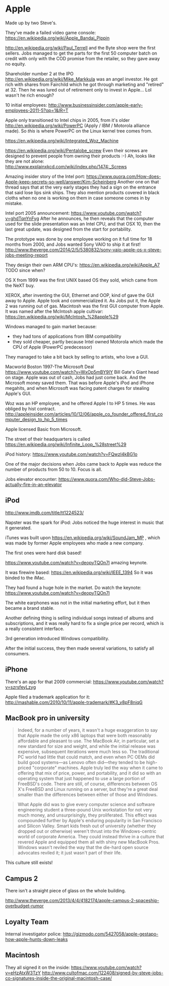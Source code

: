 # Apple

Made up by two Steve's.

They've made a failed video game console: <https://en.wikipedia.org/wiki/Apple_Bandai_Pippin>

<http://en.wikipedia.org/wiki/Paul_Terrell> and the Byte shop were the first sellers. Jobs managed to get the parts for the first 50 computer batch on credit with only with the COD promise from the retailer, so they gave away no equity.

Shareholder number 2 at the IPO <http://en.wikipedia.org/wiki/Mike_Markkula> was an angel investor. He got rich with shares from Fairchild which he got through marketing and "retired" at 32. Then he was lured out of retirement only to invest in Apple... Lol wasn't he rich enough?

10 initial employees: <http://www.businessinsider.com/apple-early-employees-2011-5?op=1&IR=T>

Apple only transitioned to Intel chips in 2005, from it's older <http://en.wikipedia.org/wiki/PowerPC> (Apply / IBM / Motorola alliance made). So *this* is where PowerPC on the Linux kernel tree comes from.

<https://en.wikipedia.org/wiki/Integrated_Woz_Machine>

<https://en.wikipedia.org/wiki/Pentalobe_screw> Even their screws are designed to prevent people from owning their products :-) Ah, looks like they are not alone: <http://www.explainxkcd.com/wiki/index.php/1474:_Screws>

Amazing insider story of the Intel port: <https://www.quora.com/How-does-Apple-keep-secrets-so-well/answer/Kim-Scheinberg> Another one on that thread says that at the very early stages they had a sign on the entrance that said lose lips sink ships. They also mention products covered in black cloths when no one is working on them in case someone comes in by mistake.

Intel port 2005 announcement: <https://www.youtube.com/watch?v=ghdTqnYnFyg> After he announces, he then reveals that the computer used for the slide presentation was an Intel CPU, and that OSX 10, then the last great update, was designed from the start for portability.

The prototype was done by one employee working on it full time for 18 months from 2000, and Jobs wanted Sony VAIO to ship it at first! <http://www.theverge.com/2014/2/5/5380832/sony-vaio-apple-os-x-steve-jobs-meeting-report>

They design their own ARM CPU's: <https://en.wikipedia.org/wiki/Apple_A7> TODO since when?

OS X from 1999 was the first UNIX based OS they sold, which came from the NeXT buy.

XEROX, after inventing the GUI, Ethernet and OOP, kind of gave the GUI away to Apple. Apple took and commercialized it. As Jobs put it, the Apple 2 was running out of gas. Macintosh was the first GUI computer from Apple. It was named after the McIntosh apple cultivar: <https://en.wikipedia.org/wiki/McIntosh_%28apple%29>

Windows managed to gain market because:

- they had tons of applications from IBM compatibility
- they sold cheaper, partly because Intel owned Motorola which made the CPU of Apple (PowerPC predecessor)

They managed to take a bit back by selling to artists, who love a GUI.

Macworld Boston 1997-The Microsoft Deal <https://www.youtube.com/watch?v=WxOp5mBY9IY> Bill Gate's Giant head on stage. Apple was out of cash, Jobs had just come back. And the Microsoft money saved them. That was before Apple's iPod and iPhone megahits, and when Microsoft was facing patent charges for stealing Apple's GUI.

Woz was an HP employee, and he offered Apple I to HP 5 times. He was obliged by hist contract. <http://appleinsider.com/articles/10/12/06/apple_co_founder_offered_first_computer_design_to_hp_5_times>

Apple licensed Basic from Microsoft.

The street of their headquarters is called <https://en.wikipedia.org/wiki/Infinite_Loop_%28street%29>

iPod history: <https://www.youtube.com/watch?v=FQwzI4kBG1o>

One of the major decisions when Jobs came back to Apple was reduce the number of products from 50 to 10. Focus is all.

Jobs elevator encounter: <https://www.quora.com/Who-did-Steve-Jobs-actually-fire-in-an-elevator>

## iPod

<http://www.imdb.com/title/tt1224523/>

Napster was the spark for iPod: Jobs noticed the huge interest in music that it generated.

iTunes was built upon https://en.wikipedia.org/wiki/SoundJam_MP , which was made by former Apple employees who made a new company.

The first ones were hard disk based!

<https://www.youtube.com/watch?v=deopyTQOn7I> amazing keynote.

It was firewire based: <https://en.wikipedia.org/wiki/IEEE_1394> So it was binded to the iMac.

They had found a huge hole in the market. Do watch the keynote: <https://www.youtube.com/watch?v=deopyTQOn7I>

The white earphones was not in the initial marketing effort, but it then became a brand stable.

Another defining thing is selling individual songs instead of albums and subscriptions, and it was really hard to fix a single price per record, which is a really consistent interface.

3rd generation introduced Windows compatibility.

After the initial success, they then made several variations, to satisfy all consumers.

## iPhone

There's an app for that 2009 commercial: <https://www.youtube.com/watch?v=szrsfeyLzyg>

Apple filed a trademark application for it: <http://mashable.com/2010/10/11/apple-trademark/#K3_v8pF8niqG>

## MacBook pro in university

> Indeed, for a number of years, it wasn't a huge exaggeration to say that Apple made the only x86 laptops that were both reasonably affordable and pleasant to use. The MacBook Air, in particular, set a new standard for size and weight, and while the initial release was expensive, subsequent iterations were much less so. The traditional PC world had little that could match, and even when PC OEMs did build good systems—as Lenovo often did—they tended to be high-priced "corporate" machines. Apple truly led the way when it came to offering that mix of price, power, and portability, and it did so with an operating system that just happened to use a large portion of FreeBSD's code. There are still, of course, differences between OS X's FreeBSD and Linux running on a server, but they're a great deal smaller than the differences between either of those and Windows.

> What Apple did was to give every computer science and software engineering student a three-pound Unix workstation for not very much money, and unsurprisingly, they proliferated. This effect was compounded further by Apple's enduring popularity in San Francisco and Silicon Valley. Smart kids fresh out of university (whether they dropped out or otherwise) weren't thrust into the Windows-centric world of corporate America. They could instead thrive in a culture that revered Apple and equipped them all with shiny new MacBook Pros. Windows wasn't reviled the way that the die-hard open source advocates reviled it; it just wasn't part of their life.

This culture still exists!

## Campus 2

There isn't a straight piece of glass on the whole building.

<http://www.theverge.com/2013/4/4/4182174/apple-campus-2-spaceship-overbudget-rumor>

## Loyalty Team

Internal investigator police: <http://gizmodo.com/5427058/apple-gestapo-how-apple-hunts-down-leaks>

## Macintosh

They all signed it on the inside: <https://www.youtube.com/watch?v=eHzAtxW3TzY> <http://www.cultofmac.com/122408/signed-by-steve-jobs-co-signatures-inside-the-original-macintosh-case/>
